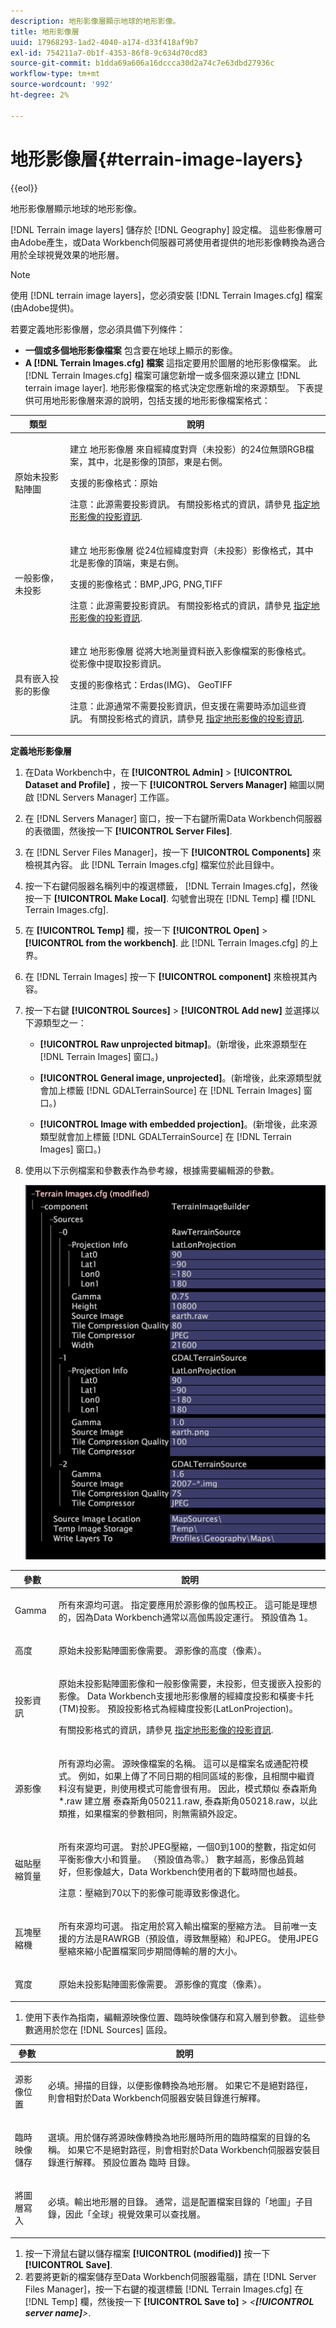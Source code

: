 ```yaml
---
description: 地形影像層顯示地球的地形影像。
title: 地形影像層
uuid: 17968293-1ad2-4040-a174-d33f418af9b7
exl-id: 754211a7-0b1f-4353-86f8-9c634d70cd83
source-git-commit: b1dda69a606a16dccca30d2a74c7e63dbd27936c
workflow-type: tm+mt
source-wordcount: '992'
ht-degree: 2%

---
```


# 地形影像層{#terrain-image-layers}

{{eol}}

地形影像層顯示地球的地形影像。

[!DNL Terrain image layers] 儲存於 [!DNL Geography] 設定檔。 這些影像層可由Adobe產生，或Data Workbench伺服器可將使用者提供的地形影像轉換為適合用於全球視覺效果的地形層。

>[!NOTE]
>
>使用 [!DNL terrain image layers]，您必須安裝 [!DNL Terrain Images.cfg] 檔案(由Adobe提供)。

若要定義地形影像層，您必須具備下列條件：

* **一個或多個地形影像檔案** 包含要在地球上顯示的影像。
* **A [!DNL Terrain Images.cfg] 檔案** 這指定要用於圖層的地形影像檔案。 此 [!DNL Terrain Images.cfg] 檔案可讓您新增一或多個來源以建立 [!DNL terrain image layer]. 地形影像檔案的格式決定您應新增的來源類型。 下表提供可用地形影像層來源的說明，包括支援的地形影像檔案格式：

<table id="table_CFDF5E61FCCD40B29A9D35FFA42F68D1"> 
 <thead> 
  <tr> 
   <th colname="col1" class="entry"> 類型 </th> 
   <th colname="col2" class="entry"> 說明 </th> 
  </tr> 
 </thead>
 <tbody> 
  <tr> 
   <td colname="col1"> <p>原始未投影點陣圖 </p> </td> 
   <td colname="col2"> <p>建立 <span class="wintitle"> 地形影像層</span> 來自經緯度對齊（未投影）的24位無頭RGB檔案，其中，北是影像的頂部，東是右側。 </p> <p>支援的影像格式：原始 </p> <p> <p>注意：此源需要投影資訊。 有關投影格式的資訊，請參見 <a href="../../../../home/c-get-started/c-im-layers/c-ter-img-layers/c-proj-info-ter-imgs.md#concept-eec35baa01744895b847a02e69dad04e"> 指定地形影像的投影資訊</a>. </p> </p> </td> 
  </tr> 
  <tr> 
   <td colname="col1"> <p>一般影像，未投影 </p> </td> 
   <td colname="col2"> <p>建立 <span class="wintitle"> 地形影像層</span> 從24位經緯度對齊（未投影）影像格式，其中北是影像的頂端，東是右側。 </p> <p>支援的影像格式：BMP,JPG, PNG,TIFF </p> <p> <p>注意：此源需要投影資訊。 有關投影格式的資訊，請參見 <a href="../../../../home/c-get-started/c-im-layers/c-ter-img-layers/c-proj-info-ter-imgs.md#concept-eec35baa01744895b847a02e69dad04e"> 指定地形影像的投影資訊</a>. </p> </p> </td> 
  </tr> 
  <tr> 
   <td colname="col1"> <p>具有嵌入投影的影像 </p> </td> 
   <td colname="col2"> <p>建立 <span class="wintitle"> 地形影像層</span> 從將大地測量資料嵌入影像檔案的影像格式。 從影像中提取投影資訊。 </p> <p>支援的影像格式：Erdas(IMG)、 GeoTIFF </p> <p> <p>注意：此源通常不需要投影資訊，但支援在需要時添加這些資訊。 有關投影格式的資訊，請參見 <a href="../../../../home/c-get-started/c-im-layers/c-ter-img-layers/c-proj-info-ter-imgs.md#concept-eec35baa01744895b847a02e69dad04e"> 指定地形影像的投影資訊</a>. </p> </p> </td> 
  </tr> 
 </tbody> 
</table>

**定義地形影像層**

1. 在Data Workbench中，在 **[!UICONTROL Admin]** > **[!UICONTROL Dataset and Profile]** ，按一下 **[!UICONTROL Servers Manager]** 縮圖以開啟 [!DNL Servers Manager] 工作區。
1. 在 [!DNL Servers Manager] 窗口，按一下右鍵所需Data Workbench伺服器的表徵圖，然後按一下 **[!UICONTROL Server Files]**.
1. 在 [!DNL Server Files Manager]，按一下 **[!UICONTROL Components]** 來檢視其內容。 此 [!DNL Terrain Images.cfg] 檔案位於此目錄中。
1. 按一下右鍵伺服器名稱列中的複選標籤， [!DNL Terrain Images.cfg]，然後按一下 **[!UICONTROL Make Local]**. 勾號會出現在 [!DNL Temp] 欄 [!DNL Terrain Images.cfg].
1. 在 **[!UICONTROL Temp]** 欄，按一下 **[!UICONTROL Open]** > **[!UICONTROL from the workbench]**. 此 [!DNL Terrain Images.cfg] 的上界。
1. 在 [!DNL Terrain Images] 按一下 **[!UICONTROL component]** 來檢視其內容。
1. 按一下右鍵 **[!UICONTROL Sources]** > **[!UICONTROL Add new]** 並選擇以下源類型之一：

   * **[!UICONTROL Raw unprojected bitmap]**。(新增後，此來源類型在 [!DNL Terrain Images] 窗口。)

   * **[!UICONTROL General image, unprojected]**。(新增後，此來源類型就會加上標籤 [!DNL GDALTerrainSource] 在 [!DNL Terrain Images] 窗口。)

   * **[!UICONTROL Image with embedded projection]**。(新增後，此來源類型就會加上標籤 [!DNL GDALTerrainSource] 在 [!DNL Terrain Images] 窗口。)

1. 使用以下示例檔案和參數表作為參考線，根據需要編輯源的參數。

   ![](assets/cfg_TerrainImages_ALL.png)

<table id="table_345ACB4C48524516AADB731D87FC6792"> 
 <thead> 
  <tr> 
   <th colname="col1" class="entry"> 參數 </th> 
   <th colname="col2" class="entry"> 說明 </th> 
  </tr>
 </thead>
 <tbody> 
  <tr> 
   <td colname="col1"> <p>Gamma </p> </td> 
   <td colname="col2"> <p>所有來源均可選。 指定要應用於源影像的伽馬校正。 這可能是理想的，因為Data Workbench通常以高伽馬設定運行。 預設值為 1。 </p> </td> 
  </tr> 
  <tr> 
   <td colname="col1"> <p>高度 </p> </td> 
   <td colname="col2"> <p>原始未投影點陣圖影像需要。 源影像的高度（像素）。 </p> </td> 
  </tr> 
  <tr> 
   <td colname="col1"> <p>投影資訊 </p> </td> 
   <td colname="col2"> <p>原始未投影點陣圖影像和一般影像需要，未投影，但支援嵌入投影的影像。 Data Workbench支援地形影像層的經緯度投影和橫麥卡托(TM)投影。 預設投影格式為經緯度投影(LatLonProjection)。 </p> <p>有關投影格式的資訊，請參見 <a href="../../../../home/c-get-started/c-im-layers/c-ter-img-layers/c-proj-info-ter-imgs.md#concept-eec35baa01744895b847a02e69dad04e"> 指定地形影像的投影資訊</a>. </p> </td> 
  </tr> 
  <tr> 
   <td colname="col1"> <p>源影像 </p> </td> 
   <td colname="col2"> <p>所有源均必需。 源映像檔案的名稱。 這可以是檔案名或通配符模式。 例如，如果上傳了不同日期的相同區域的影像，且相關中繼資料沒有變更，則使用模式可能會很有用。 因此，模式類似 <span class="filepath"> 泰森斯角*.raw</span> 建立層 <span class="filepath"> 泰森斯角050211.raw</span>, <span class="filepath"> 泰森斯角050218.raw</span>，以此類推，如果檔案的參數相同，則無需額外設定。 </p> </td> 
  </tr> 
  <tr> 
   <td colname="col1"> <p>磁貼壓縮質量 </p> </td> 
   <td colname="col2"> <p>所有來源均可選。 對於JPEG壓縮，一個0到100的整數，指定如何平衡影像大小和質量。 （預設值為零。） 數字越高，影像品質越好，但影像越大，Data Workbench使用者的下載時間也越長。 </p> <p> <p>注意：壓縮到70以下的影像可能導致影像退化。 </p> </p> </td> 
  </tr> 
  <tr> 
   <td colname="col1"> <p>瓦塊壓縮機 </p> </td> 
   <td colname="col2"> <p>所有來源均可選。 指定用於寫入輸出檔案的壓縮方法。 目前唯一支援的方法是RAWRGB（預設值，導致無壓縮）和JPEG。 使用JPEG壓縮來縮小配置檔案同步期間傳輸的層的大小。 </p> </td> 
  </tr> 
  <tr> 
   <td colname="col1"> <p>寬度 </p> </td> 
   <td colname="col2"> <p>原始未投影點陣圖影像需要。 源影像的寬度（像素）。 </p> </td> 
  </tr> 
 </tbody> 
</table>

1. 使用下表作為指南，編輯源映像位置、臨時映像儲存和寫入層到參數。 這些參數適用於您在 [!DNL Sources] 區段。

<table id="table_103F02C54ED94C6C922450F5B2781CAE"> 
 <thead> 
  <tr> 
   <th colname="col1" class="entry"> 參數 </th> 
   <th colname="col2" class="entry"> 說明 </th> 
  </tr>
 </thead>
 <tbody> 
  <tr> 
   <td colname="col1"> <p>源影像位置 </p> </td> 
   <td colname="col2"> <p>必填。掃描的目錄，以便影像轉換為地形層。 如果它不是絕對路徑，則會相對於Data Workbench伺服器安裝目錄進行解釋。 </p> </td> 
  </tr> 
  <tr> 
   <td colname="col1"> <p>臨時映像儲存 </p> </td> 
   <td colname="col2"> <p>選填。用於儲存將源映像轉換為地形層時所用的臨時檔案的目錄的名稱。 如果它不是絕對路徑，則會相對於Data Workbench伺服器安裝目錄進行解釋。 預設位置為 <span class="wintitle"> 臨時</span> 目錄。 </p> </td> 
  </tr> 
  <tr> 
   <td colname="col1"> <p>將圖層寫入 </p> </td> 
   <td colname="col2"> <p>必填。輸出地形層的目錄。 通常，這是配置檔案目錄的「地圖」子目錄，因此「全球」視覺效果可以查找層。 </p> </td> 
  </tr> 
 </tbody> 
</table>

1. 按一下滑鼠右鍵以儲存檔案 **[!UICONTROL (modified)]** 按一下 **[!UICONTROL Save]**.
1. 若要將更新的檔案儲存至Data Workbench伺服器電腦，請在 [!DNL Server Files Manager]，按一下右鍵的複選標籤 [!DNL Terrain Images.cfg] 在 [!DNL Temp] 欄，然後按一下 **[!UICONTROL Save to]** > *&lt;**[!UICONTROL server name]**>*.
